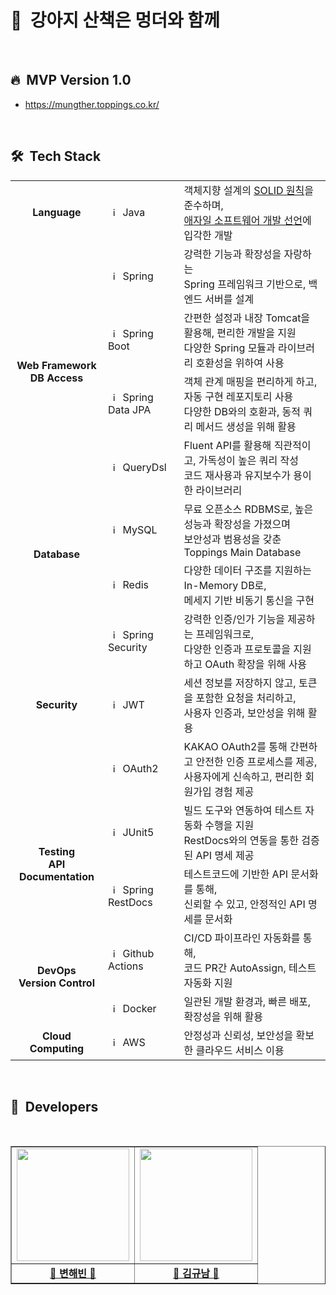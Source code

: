 # 🍄&nbsp;&nbsp;강아지 산책은 멍더와 함께

</br>

## 🔥&nbsp;&nbsp;MVP Version 1.0

- https://mungther.toppings.co.kr/

<br/>

## 🛠️&nbsp;&nbsp;Tech Stack

<table>
<!-- Programming Language -->
  <tr>
    <td align=center><b>Language</b></td>
    <td><img src="https://cdn-icons-png.flaticon.com/512/226/226777.png" width="15px" alt="_icon"/>&nbsp;&nbsp;Java</td>
    <td>객체지향 설계의 <a href="https://ko.wikipedia.org/wiki/SOLID_(%EA%B0%9D%EC%B2%B4_%EC%A7%80%ED%96%A5_%EC%84%A4%EA%B3%84)"/>SOLID 원칙</a>을 준수하며,<br/><a href="https://agilemanifesto.org/iso/ko/manifesto.html"/>애자일 소프트웨어 개발 선언</a>에 입각한 개발</td>
  </tr>
<!-- Web Development -->
  <tr>
    <td rowspan=4 align=center><b>Web Framework<br>DB Access</b></td>
    <td><img src="https://user-images.githubusercontent.com/112257466/209075018-0a1f7f14-a910-4d16-a4e4-51929b99e1ae.png" width="15px" alt="_icon"/>&nbsp;&nbsp;Spring</td>
    <td>강력한 기능과 확장성을 자랑하는 <br/>Spring 프레임워크 기반으로, 백엔드 서버를 설계</td>
  </tr>
  <tr>
	<td><img src="https://user-images.githubusercontent.com/112257466/209075280-78be8487-7d6a-485c-92a8-d6677f0caab9.png" width="15px" alt="_icon"/>&nbsp;&nbsp;Spring Boot</td>
    <td>간편한 설정과 내장 Tomcat을 활용해, 편리한 개발을 지원<br/>다양한 Spring 모듈과 라이브러리 호환성을 위하여 사용</td>  
</tr>
  <tr>
    <td><img src="https://minkukjo.github.io/assets//img/spring-data-logo.png" width="15px" alt="_icon"/>&nbsp;&nbsp;Spring Data JPA</td>
    <td>객체 관계 매핑을 편리하게 하고, 자동 구현 레포지토리 사용<br/>다양한 DB와의 호환과, 동적 쿼리 메서드 생성을 위해 활용</td>
    </tr>
  <tr>
    <td><img src="https://oopy.lazyrockets.com/api/v2/notion/image?src=https%3A%2F%2Fs3-us-west-2.amazonaws.com%2Fsecure.notion-static.com%2F72ed675a-8f36-4783-81d1-030165bb15c7%2Ficon-querydsl.png&blockId=cac4d554-8846-4a57-a113-a9160f63ff78" width="15px" alt="_icon"/>&nbsp;&nbsp;QueryDsl</td>
    <td>Fluent API를 활용해 직관적이고, 가독성이 높은 쿼리 작성<br/>코드 재사용과 유지보수가 용이한 라이브러리</td>
    </tr>
    <tr>
    <td rowspan=2 align=center><b>Database</b></td>
<td><img src="https://user-images.githubusercontent.com/112257466/209078356-d9120e3d-9498-4ee4-a38d-139a263910f4.png" width="15px" alt="_icon"/>&nbsp;&nbsp;MySQL</td>
    <td>무료 오픈소스 RDBMS로, 높은 성능과 확장성을 가졌으며<br/>보안성과 범용성을 갖춘 Toppings Main Database</td>  
</tr>
  <tr>
    <td><img src="https://user-images.githubusercontent.com/77544214/233575040-896e521c-0529-4432-a398-ad1a3e3f58c0.svg" width="15px" alt="_icon"/>&nbsp;&nbsp;Redis</td>
    <td>다양한 데이터 구조를 지원하는 In-Memory DB로,<br/>메세지 기반 비동기 통신을 구현</td>  
</tr>

  <tr>
  	<td rowspan=3 align=center><b>Security</b></td>
    <td><img src="https://img1.daumcdn.net/thumb/R800x0/?scode=mtistory2&fname=https%3A%2F%2Fblog.kakaocdn.net%2Fdn%2FNlhH7%2Fbtrmfi74Bkr%2FkbXesWwORBSYFm1xurKzB0%2Fimg.png" width="15px" alt="_icon"/>&nbsp;&nbsp;Spring Security</td>
    <td>강력한 인증/인가 기능을 제공하는 프레임워크로,<br/>다양한 인증과 프로토콜을 지원하고 OAuth 확장을 위해 사용</td>  
</tr>
  <tr>
    <td><img src="https://blog.kakaocdn.net/dn/cqbtEQ/btrZISJO4rM/psTAeZ2SeJr4mw2z80gt00/img.png" width="15px" alt="_icon"/>&nbsp;&nbsp;JWT</td>
    <td>세션 정보를 저장하지 않고, 토큰을 포함한 요청을 처리하고,<br/>사용자 인증과, 보안성을 위해 활용</td>
    </tr>
  <tr>
    <td><img src="https://static-00.iconduck.com/assets.00/oauth-icon-512x511-baa2vilm.png" width="15px" alt="_icon"/>&nbsp;&nbsp;OAuth2</td>
    <td>KAKAO OAuth2를 통해 간편하고 안전한 인증 프로세스를 제공,<br/>사용자에게 신속하고, 편리한 회원가입 경험 제공</td>
</tr>
<!-- Testing -->
  <tr>
    <td rowspan=2 align=center><b>Testing<br/>API Documentation</b></td>
    <td><img src="https://junit.org/junit5/assets/img/junit5-logo.png" width="15px" alt="_icon"/>&nbsp;&nbsp;JUnit5</td>
    <td>빌드 도구와 연동하여 테스트 자동화 수행을 지원<br/>RestDocs와의 연동을 통한 검증된 API 명세 제공</td>  
</tr>
<tr>
<td><img src="https://images.velog.io/images/max9106/post/a8abf615-c610-40aa-b997-b24542845ad0/%E1%84%89%E1%85%B3%E1%84%91%E1%85%B3%E1%84%85%E1%85%B5%E1%86%BC%20rest%20docs.png" width="15px" alt="_icon"/>&nbsp;&nbsp;Spring RestDocs</td>
<td>테스트코드에 기반한 API 문서화를 통해,<br/>신뢰할 수 있고, 안정적인 API 명세를 문서화</td>
</tr>
<!-- DevOps -->
  <tr>
    <td rowspan=2 align=center><b>DevOps<br>Version Control</b></td>
    <td><img src="https://avatars.githubusercontent.com/u/44036562?s=280&v=4" width="15px" alt="_icon" />&nbsp;&nbsp;Github Actions</td>
    <td>CI/CD 파이프라인 자동화를 통해,<br/>코드 PR간 AutoAssign, 테스트 자동화 지원</td> 
</tr>
  <tr>
    <td><img src="https://www.docker.com/wp-content/uploads/2022/03/Moby-logo.png" width="15px" alt="_icon" />&nbsp;&nbsp;Docker</td>
    <td>일관된 개발 환경과, 빠른 배포, 확장성을 위해 활용</td>
</tr>
<!-- Cloud Computing -->
  <tr>
    <td align=center><b>Cloud Computing</b></td>
    <td><img src="https://upload.wikimedia.org/wikipedia/commons/thumb/5/5c/AWS_Simple_Icons_AWS_Cloud.svg/2560px-AWS_Simple_Icons_AWS_Cloud.svg.png" width="15px" alt="_icon" />&nbsp;&nbsp;AWS</td>
    <td>안정성과 신뢰성, 보안성을 확보한 클라우드 서비스 이용</td>
</tr>
</table>

<br/>

## 💂️&nbsp;&nbsp;Developers

<br/>
<div>
<table border=""2 width="100%">
  <tr>
     <td align="center"><a href="http://github.com/h-beeen"><img src="https://avatars.githubusercontent.com/u/112257466?v=4" width="180px;" style="vertical-align:top" alt=""/>
   <td align="center"><a href="https://github.com/k-gn"><img src="https://avatars.githubusercontent.com/u/77544214?v=4" width="180px;" style="vertical-align:top" alt=""/>
  </tr>

  <tr>
  <td align="center"><a href="https://github.com/h-beeen"><b>🐧 변해빈 🐧</b></a></td>
  <td align="center"><a href="https://github.com/k-gn"><b>🐤 김규남 🐤</b></a></td>
  </tr>
</table>
</div>
<br/>

